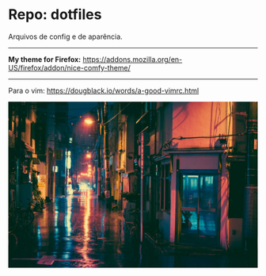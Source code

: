 # Repo: dotfiles

Arquivos de config e de aparência.

***

__My theme for Firefox:__ https://addons.mozilla.org/en-US/firefox/addon/nice-comfy-theme/

***

Para o vim: https://dougblack.io/words/a-good-vimrc.html

![1](wallpaper/8.jpg)








